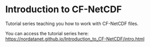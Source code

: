 # Introduction to CF-NetCDF

Tutorial series teaching you how to work with CF-NetCDF files.

You can access the tutorial series here:
https://nordatanet.github.io/Introduction_to_CF-NetCDF/intro.html
